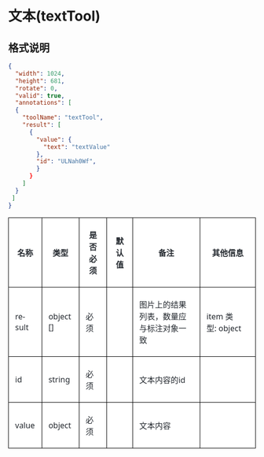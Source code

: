 # 文本(textTool)

## 格式说明

```json
{
  "width": 1024,
  "height": 681,
  "rotate": 0,
  "valid": true,
  "annotations": [
  {
    "toolName": "textTool",
    "result": [
      {
        "value": {
          "text": "textValue"
        },
        "id": "ULNah0Wf",
        }
      }
    ]
  }
 ]
}
```
<table class="MsoNormalTable" border="1" cellspacing="0" cellpadding="0" style="background:white;border-collapse:collapse;border:none;mso-border-alt:
 solid windowtext .5pt;mso-yfti-tbllook:1184;mso-border-insideh:.5pt solid windowtext;
 mso-border-insidev:.5pt solid windowtext">
 <thead>
  <tr style="mso-yfti-irow:0;mso-yfti-firstrow:yes">
   <td style="border:solid windowtext 1.0pt;mso-border-alt:solid windowtext .5pt;
   padding:4.5pt 9.75pt 4.5pt 9.75pt">
   <p class="MsoNormal" align="center" style="text-align:center;mso-pagination:
   widow-orphan"><b><span style="font-size:12.0pt;font-family:宋体;mso-ascii-font-family:
   &quot;Segoe UI&quot;;mso-hansi-font-family:&quot;Segoe UI&quot;;mso-bidi-font-family:&quot;Segoe UI&quot;;
   color:#24292F;mso-font-kerning:0pt">名称</span></b><b><span lang="EN-US" style="font-size:12.0pt;font-family:&quot;Segoe UI&quot;,sans-serif;mso-fareast-font-family:
   宋体;color:#24292F;mso-font-kerning:0pt"><o:p></o:p></span></b></p>
   </td>
   <td style="border:solid windowtext 1.0pt;border-left:none;mso-border-left-alt:
   solid windowtext .5pt;mso-border-alt:solid windowtext .5pt;padding:4.5pt 9.75pt 4.5pt 9.75pt">
   <p class="MsoNormal" align="center" style="text-align:center;mso-pagination:
   widow-orphan"><b><span style="font-size:12.0pt;font-family:宋体;mso-ascii-font-family:
   &quot;Segoe UI&quot;;mso-hansi-font-family:&quot;Segoe UI&quot;;mso-bidi-font-family:&quot;Segoe UI&quot;;
   color:#24292F;mso-font-kerning:0pt">类型</span></b><b><span lang="EN-US" style="font-size:12.0pt;font-family:&quot;Segoe UI&quot;,sans-serif;mso-fareast-font-family:
   宋体;color:#24292F;mso-font-kerning:0pt"><o:p></o:p></span></b></p>
   </td>
   <td style="border:solid windowtext 1.0pt;border-left:none;mso-border-left-alt:
   solid windowtext .5pt;mso-border-alt:solid windowtext .5pt;padding:4.5pt 9.75pt 4.5pt 9.75pt">
   <p class="MsoNormal" align="center" style="text-align:center;mso-pagination:
   widow-orphan"><b><span style="font-size:12.0pt;font-family:宋体;mso-ascii-font-family:
   &quot;Segoe UI&quot;;mso-hansi-font-family:&quot;Segoe UI&quot;;mso-bidi-font-family:&quot;Segoe UI&quot;;
   color:#24292F;mso-font-kerning:0pt">是否必须</span></b><b><span lang="EN-US" style="font-size:12.0pt;font-family:&quot;Segoe UI&quot;,sans-serif;mso-fareast-font-family:
   宋体;color:#24292F;mso-font-kerning:0pt"><o:p></o:p></span></b></p>
   </td>
   <td style="border:solid windowtext 1.0pt;border-left:none;mso-border-left-alt:
   solid windowtext .5pt;mso-border-alt:solid windowtext .5pt;padding:4.5pt 9.75pt 4.5pt 9.75pt">
   <p class="MsoNormal" align="center" style="text-align:center;mso-pagination:
   widow-orphan"><b><span style="font-size:12.0pt;font-family:宋体;mso-ascii-font-family:
   &quot;Segoe UI&quot;;mso-hansi-font-family:&quot;Segoe UI&quot;;mso-bidi-font-family:&quot;Segoe UI&quot;;
   color:#24292F;mso-font-kerning:0pt">默认值</span></b><b><span lang="EN-US" style="font-size:12.0pt;font-family:&quot;Segoe UI&quot;,sans-serif;mso-fareast-font-family:
   宋体;color:#24292F;mso-font-kerning:0pt"><o:p></o:p></span></b></p>
   </td>
   <td style="border:solid windowtext 1.0pt;border-left:none;mso-border-left-alt:
   solid windowtext .5pt;mso-border-alt:solid windowtext .5pt;padding:4.5pt 9.75pt 4.5pt 9.75pt">
   <p class="MsoNormal" align="center" style="text-align:center;mso-pagination:
   widow-orphan"><b><span style="font-size:12.0pt;font-family:宋体;mso-ascii-font-family:
   &quot;Segoe UI&quot;;mso-hansi-font-family:&quot;Segoe UI&quot;;mso-bidi-font-family:&quot;Segoe UI&quot;;
   color:#24292F;mso-font-kerning:0pt">备注</span></b><b><span lang="EN-US" style="font-size:12.0pt;font-family:&quot;Segoe UI&quot;,sans-serif;mso-fareast-font-family:
   宋体;color:#24292F;mso-font-kerning:0pt"><o:p></o:p></span></b></p>
   </td>
   <td style="border:solid windowtext 1.0pt;border-left:none;mso-border-left-alt:
   solid windowtext .5pt;mso-border-alt:solid windowtext .5pt;padding:4.5pt 9.75pt 4.5pt 9.75pt">
   <p class="MsoNormal" align="center" style="text-align:center;mso-pagination:
   widow-orphan"><b><span style="font-size:12.0pt;font-family:宋体;mso-ascii-font-family:
   &quot;Segoe UI&quot;;mso-hansi-font-family:&quot;Segoe UI&quot;;mso-bidi-font-family:&quot;Segoe UI&quot;;
   color:#24292F;mso-font-kerning:0pt">其他信息</span></b><b><span lang="EN-US" style="font-size:12.0pt;font-family:&quot;Segoe UI&quot;,sans-serif;mso-fareast-font-family:
   宋体;color:#24292F;mso-font-kerning:0pt"><o:p></o:p></span></b></p>
   </td>
  </tr>
 </thead>
 <tbody><tr style="mso-yfti-irow:1">
  <td style="border:solid windowtext 1.0pt;border-top:none;mso-border-top-alt:
  solid windowtext .5pt;mso-border-alt:solid windowtext .5pt;padding:4.5pt 9.75pt 4.5pt 9.75pt">
  <p class="MsoNormal" align="left" style="text-align:left;mso-pagination:widow-orphan"><span lang="EN-US" style="font-size:12.0pt;font-family:&quot;Segoe UI&quot;,sans-serif;
  mso-fareast-font-family:宋体;color:#24292F;mso-font-kerning:0pt">result<o:p></o:p></span></p>
  </td>
  <td style="border-top:none;border-left:none;border-bottom:solid windowtext 1.0pt;
  border-right:solid windowtext 1.0pt;mso-border-top-alt:solid windowtext .5pt;
  mso-border-left-alt:solid windowtext .5pt;mso-border-alt:solid windowtext .5pt;
  padding:4.5pt 9.75pt 4.5pt 9.75pt">
  <p class="MsoNormal" align="left" style="text-align:left;mso-pagination:widow-orphan"><span lang="EN-US" style="font-size:12.0pt;font-family:&quot;Segoe UI&quot;,sans-serif;
  mso-fareast-font-family:宋体;color:#24292F;mso-font-kerning:0pt">object []<o:p></o:p></span></p>
  </td>
  <td style="border-top:none;border-left:none;border-bottom:solid windowtext 1.0pt;
  border-right:solid windowtext 1.0pt;mso-border-top-alt:solid windowtext .5pt;
  mso-border-left-alt:solid windowtext .5pt;mso-border-alt:solid windowtext .5pt;
  padding:4.5pt 9.75pt 4.5pt 9.75pt">
  <p class="MsoNormal" align="left" style="text-align:left;mso-pagination:widow-orphan"><span style="font-size:12.0pt;font-family:宋体;mso-ascii-font-family:&quot;Segoe UI&quot;;
  mso-hansi-font-family:&quot;Segoe UI&quot;;mso-bidi-font-family:&quot;Segoe UI&quot;;color:#24292F;
  mso-font-kerning:0pt">必须</span><span lang="EN-US" style="font-size:12.0pt;
  font-family:&quot;Segoe UI&quot;,sans-serif;mso-fareast-font-family:宋体;color:#24292F;
  mso-font-kerning:0pt"><o:p></o:p></span></p>
  </td>
  <td style="border-top:none;border-left:none;border-bottom:solid windowtext 1.0pt;
  border-right:solid windowtext 1.0pt;mso-border-top-alt:solid windowtext .5pt;
  mso-border-left-alt:solid windowtext .5pt;mso-border-alt:solid windowtext .5pt;
  padding:4.5pt 9.75pt 4.5pt 9.75pt"></td>
  <td style="border-top:none;border-left:none;border-bottom:solid windowtext 1.0pt;
  border-right:solid windowtext 1.0pt;mso-border-top-alt:solid windowtext .5pt;
  mso-border-left-alt:solid windowtext .5pt;mso-border-alt:solid windowtext .5pt;
  padding:4.5pt 9.75pt 4.5pt 9.75pt">
  <p class="MsoNormal" align="left" style="text-align:left;mso-pagination:widow-orphan"><span style="font-size:12.0pt;font-family:宋体;mso-ascii-font-family:&quot;Segoe UI&quot;;
  mso-hansi-font-family:&quot;Segoe UI&quot;;mso-bidi-font-family:&quot;Segoe UI&quot;;color:#24292F;
  mso-font-kerning:0pt">图片上的结果列表，数量应与标注对象一致</span><span lang="EN-US" style="font-size:12.0pt;font-family:&quot;Segoe UI&quot;,sans-serif;mso-fareast-font-family:
  宋体;color:#24292F;mso-font-kerning:0pt"><o:p></o:p></span></p>
  </td>
  <td style="border-top:none;border-left:none;border-bottom:solid windowtext 1.0pt;
  border-right:solid windowtext 1.0pt;mso-border-top-alt:solid windowtext .5pt;
  mso-border-left-alt:solid windowtext .5pt;mso-border-alt:solid windowtext .5pt;
  padding:4.5pt 9.75pt 4.5pt 9.75pt">
  <p class="MsoNormal" align="left" style="margin-bottom:12.0pt;text-align:left;
  mso-pagination:widow-orphan"><span lang="EN-US" style="font-size:12.0pt;
  font-family:&quot;Segoe UI&quot;,sans-serif;mso-fareast-font-family:宋体;color:#24292F;
  mso-font-kerning:0pt">item </span><span style="font-size:12.0pt;font-family:
  宋体;mso-ascii-font-family:&quot;Segoe UI&quot;;mso-hansi-font-family:&quot;Segoe UI&quot;;
  mso-bidi-font-family:&quot;Segoe UI&quot;;color:#24292F;mso-font-kerning:0pt">类型</span><span lang="EN-US" style="font-size:12.0pt;font-family:&quot;Segoe UI&quot;,sans-serif;
  mso-fareast-font-family:宋体;color:#24292F;mso-font-kerning:0pt">:&nbsp;object<o:p></o:p></span></p>
  </td>
 </tr>
 <tr style="mso-yfti-irow:2">
  <td style="border:solid windowtext 1.0pt;border-top:none;mso-border-top-alt:
  solid windowtext .5pt;mso-border-alt:solid windowtext .5pt;padding:4.5pt 9.75pt 4.5pt 9.75pt">
  <p class="MsoNormal" align="left" style="text-align:left;mso-pagination:widow-orphan"><span lang="EN-US" style="font-size:12.0pt;font-family:&quot;Segoe UI&quot;,sans-serif;
  mso-fareast-font-family:宋体;color:#24292F;mso-font-kerning:0pt">id<o:p></o:p></span></p>
  </td>
  <td style="border-top:none;border-left:none;border-bottom:solid windowtext 1.0pt;
  border-right:solid windowtext 1.0pt;mso-border-top-alt:solid windowtext .5pt;
  mso-border-left-alt:solid windowtext .5pt;mso-border-alt:solid windowtext .5pt;
  padding:4.5pt 9.75pt 4.5pt 9.75pt">
  <p class="MsoNormal" align="left" style="text-align:left;mso-pagination:widow-orphan"><span lang="EN-US" style="font-size:12.0pt;font-family:&quot;Segoe UI&quot;,sans-serif;
  mso-fareast-font-family:宋体;color:#24292F;mso-font-kerning:0pt">string<o:p></o:p></span></p>
  </td>
  <td style="border-top:none;border-left:none;border-bottom:solid windowtext 1.0pt;
  border-right:solid windowtext 1.0pt;mso-border-top-alt:solid windowtext .5pt;
  mso-border-left-alt:solid windowtext .5pt;mso-border-alt:solid windowtext .5pt;
  padding:4.5pt 9.75pt 4.5pt 9.75pt">
  <p class="MsoNormal" align="left" style="text-align:left;mso-pagination:widow-orphan"><span style="font-size:12.0pt;font-family:宋体;mso-ascii-font-family:&quot;Segoe UI&quot;;
  mso-hansi-font-family:&quot;Segoe UI&quot;;mso-bidi-font-family:&quot;Segoe UI&quot;;color:#24292F;
  mso-font-kerning:0pt">必须</span><span lang="EN-US" style="font-size:12.0pt;
  font-family:&quot;Segoe UI&quot;,sans-serif;mso-fareast-font-family:宋体;color:#24292F;
  mso-font-kerning:0pt"><o:p></o:p></span></p>
  </td>
  <td style="border-top:none;border-left:none;border-bottom:solid windowtext 1.0pt;
  border-right:solid windowtext 1.0pt;mso-border-top-alt:solid windowtext .5pt;
  mso-border-left-alt:solid windowtext .5pt;mso-border-alt:solid windowtext .5pt;
  padding:4.5pt 9.75pt 4.5pt 9.75pt"></td>
  <td style="border-top:none;border-left:none;border-bottom:solid windowtext 1.0pt;
  border-right:solid windowtext 1.0pt;mso-border-top-alt:solid windowtext .5pt;
  mso-border-left-alt:solid windowtext .5pt;mso-border-alt:solid windowtext .5pt;
  padding:4.5pt 9.75pt 4.5pt 9.75pt">
  <p class="MsoNormal" align="left" style="text-align:left;mso-pagination:widow-orphan"><span style="font-size:12.0pt;font-family:宋体;mso-ascii-font-family:&quot;Segoe UI&quot;;
  mso-hansi-font-family:&quot;Segoe UI&quot;;mso-bidi-font-family:&quot;Segoe UI&quot;;color:#24292F;
  mso-font-kerning:0pt">文本内容的</span><span lang="EN-US" style="font-size:12.0pt;
  font-family:&quot;Segoe UI&quot;,sans-serif;mso-fareast-font-family:宋体;color:#24292F;
  mso-font-kerning:0pt">id<o:p></o:p></span></p>
  </td>
  <td style="border-top:none;border-left:none;border-bottom:solid windowtext 1.0pt;
  border-right:solid windowtext 1.0pt;mso-border-top-alt:solid windowtext .5pt;
  mso-border-left-alt:solid windowtext .5pt;mso-border-alt:solid windowtext .5pt;
  padding:4.5pt 9.75pt 4.5pt 9.75pt"></td>
 </tr>
 <tr style="mso-yfti-irow:3;mso-yfti-lastrow:yes">
  <td style="border:solid windowtext 1.0pt;border-top:none;mso-border-top-alt:
  solid windowtext .5pt;mso-border-alt:solid windowtext .5pt;padding:4.5pt 9.75pt 4.5pt 9.75pt">
  <p class="MsoNormal" align="left" style="text-align:left;mso-pagination:widow-orphan"><span lang="EN-US" style="font-size:12.0pt;font-family:&quot;Segoe UI&quot;,sans-serif;
  mso-fareast-font-family:宋体;color:#24292F;mso-font-kerning:0pt">value<o:p></o:p></span></p>
  </td>
  <td style="border-top:none;border-left:none;border-bottom:solid windowtext 1.0pt;
  border-right:solid windowtext 1.0pt;mso-border-top-alt:solid windowtext .5pt;
  mso-border-left-alt:solid windowtext .5pt;mso-border-alt:solid windowtext .5pt;
  padding:4.5pt 9.75pt 4.5pt 9.75pt">
  <p class="MsoNormal" align="left" style="text-align:left;mso-pagination:widow-orphan"><span lang="EN-US" style="font-size:12.0pt;font-family:&quot;Segoe UI&quot;,sans-serif;
  mso-fareast-font-family:宋体;color:#24292F;mso-font-kerning:0pt">object<o:p></o:p></span></p>
  </td>
  <td style="border-top:none;border-left:none;border-bottom:solid windowtext 1.0pt;
  border-right:solid windowtext 1.0pt;mso-border-top-alt:solid windowtext .5pt;
  mso-border-left-alt:solid windowtext .5pt;mso-border-alt:solid windowtext .5pt;
  padding:4.5pt 9.75pt 4.5pt 9.75pt">
  <p class="MsoNormal" align="left" style="text-align:left;mso-pagination:widow-orphan"><span style="font-size:12.0pt;font-family:宋体;mso-ascii-font-family:&quot;Segoe UI&quot;;
  mso-hansi-font-family:&quot;Segoe UI&quot;;mso-bidi-font-family:&quot;Segoe UI&quot;;color:#24292F;
  mso-font-kerning:0pt">必须</span><span lang="EN-US" style="font-size:12.0pt;
  font-family:&quot;Segoe UI&quot;,sans-serif;mso-fareast-font-family:宋体;color:#24292F;
  mso-font-kerning:0pt"><o:p></o:p></span></p>
  </td>
  <td style="border-top:none;border-left:none;border-bottom:solid windowtext 1.0pt;
  border-right:solid windowtext 1.0pt;mso-border-top-alt:solid windowtext .5pt;
  mso-border-left-alt:solid windowtext .5pt;mso-border-alt:solid windowtext .5pt;
  padding:4.5pt 9.75pt 4.5pt 9.75pt"></td>
  <td style="border-top:none;border-left:none;border-bottom:solid windowtext 1.0pt;
  border-right:solid windowtext 1.0pt;mso-border-top-alt:solid windowtext .5pt;
  mso-border-left-alt:solid windowtext .5pt;mso-border-alt:solid windowtext .5pt;
  padding:4.5pt 9.75pt 4.5pt 9.75pt">
  <p class="MsoNormal" align="left" style="text-align:left;mso-pagination:widow-orphan"><span style="font-size:12.0pt;font-family:宋体;mso-ascii-font-family:&quot;Segoe UI&quot;;
  mso-hansi-font-family:&quot;Segoe UI&quot;;mso-bidi-font-family:&quot;Segoe UI&quot;;color:#24292F;
  mso-font-kerning:0pt">文本内容</span><span lang="EN-US" style="font-size:12.0pt;
  font-family:&quot;Segoe UI&quot;,sans-serif;mso-fareast-font-family:宋体;color:#24292F;
  mso-font-kerning:0pt"><o:p></o:p></span></p>
  </td>
  <td style="border-top:none;border-left:none;border-bottom:solid windowtext 1.0pt;
  border-right:solid windowtext 1.0pt;mso-border-top-alt:solid windowtext .5pt;
  mso-border-left-alt:solid windowtext .5pt;mso-border-alt:solid windowtext .5pt;
  padding:4.5pt 9.75pt 4.5pt 9.75pt"></td>
 </tr>
</tbody></table>
